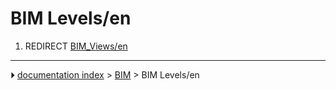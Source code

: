 # BIM Levels/en
1.  REDIRECT [BIM_Views/en](BIM_Views/en.md)



---
⏵ [documentation index](../README.md) > [BIM](BIM_Workbench.md) > BIM Levels/en
